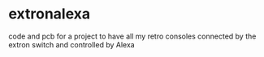# extronalexa
code and pcb for a project to have all my retro consoles connected by the extron switch and controlled by Alexa
